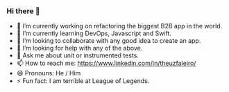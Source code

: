 ### Hi there 👋

- 🔭 I’m currently working on refactoring the biggest B2B app in the world.
- 🌱 I’m currently learning DevOps, Javascript and Swift.
- 👯 I’m looking to collaborate with any good idea to create an app.
- 🤔 I’m looking for help with any of the above.
- 💬 Ask me about unit or instrumented tests.
- 📫 How to reach me: https://www.linkedin.com/in/theuzfaleiro/
- 😄 Pronouns: He / Him
- ⚡ Fun fact: I am terrible at League of Legends.
